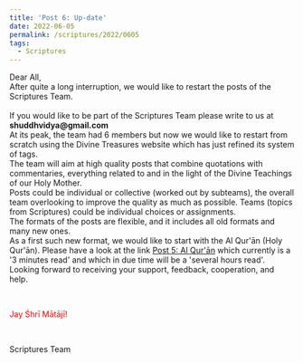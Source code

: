 ```yaml
---
title: 'Post 6: Up-date'
date: 2022-06-05
permalink: /scriptures/2022/0605
tags:
  - Scriptures
---
```


<p>
Dear All,<br>
After quite a long interruption, we would like to restart the posts of the Scriptures Team.<br>
<br>
If you would like to be part of the Scriptures Team please write to us at<br> 
<b>shuddhvidya@gmail.com</b><br>
At its peak, the team had 6 members but now we would like to restart from scratch using the Divine Treasures website which has just refined its system of tags.<br>
The team will aim at high quality posts that combine quotations with commentaries, everything related to and in the light of the Divine Teachings of our Holy Mother.<br>
Posts could be individual or collective (worked out by subteams), the overall team overlooking to improve the quality as much as possible. Teams (topics from Scriptures) could be individual choices or assignments.<br>
The formats of the posts are flexible, and it includes all old formats and many new ones.<br>
As a first such new format, we would like to start with the Al Qur'ān (Holy Qur'ān). Please have a look at the link
<a href="https://seven-teams.github.io/scriptures/2022/0604">Post 5: Al Qur'ān</a> which currently is a '3 minutes read' and which in due time will be a 'several hours read'.<br>
Looking forward to receiving your support, feedback, cooperation, and help.
</p>

<br>
<p style="color:red;">Jay Śhrī Mātājī!<br></p>

<br>

Scriptures Team